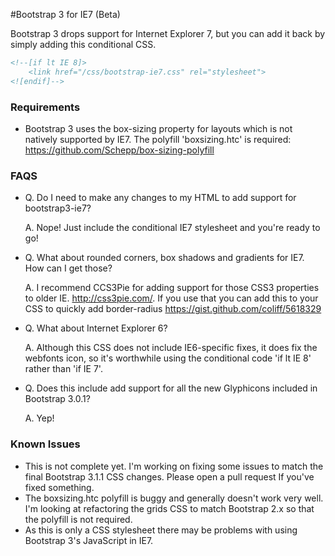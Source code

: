 #Bootstrap 3 for IE7 (Beta)

Bootstrap 3 drops support for Internet Explorer 7, but you can add it back by simply adding this conditional CSS.

```html
<!--[if lt IE 8]>
    <link href="/css/bootstrap-ie7.css" rel="stylesheet">
<![endif]-->
```

### Requirements
- Bootstrap 3 uses the box-sizing property for layouts which is not natively supported by IE7. The polyfill 'boxsizing.htc' is required: https://github.com/Schepp/box-sizing-polyfill


### FAQS

* Q. Do I need to make any changes to my HTML to add support for bootstrap3-ie7? 

  A. Nope! Just include the conditional IE7 stylesheet and you're ready to go!


* Q. What about rounded corners, box shadows and gradients for IE7. How can I get those? 

  A. I recommend CCS3Pie for adding support for those CSS3 properties to older IE. http://css3pie.com/. 
     If you use that you can add this to your CSS to quickly add border-radius https://gist.github.com/coliff/5618329

* Q. What about Internet Explorer 6?

  A. Although this CSS does not include IE6-specific fixes, it does fix the webfonts icon, so it's worthwhile using the conditional code 'if lt IE 8' rather than 'if IE 7'.

* Q. Does this include add support for all the new Glyphicons included in Bootstrap 3.0.1?

  A. Yep!
  

### Known Issues
- This is not complete yet. I'm working on fixing some issues to match the final Bootstrap 3.1.1 CSS changes. Please open a pull request If you've fixed something.
- The boxsizing.htc polyfill is buggy and generally doesn't work very well. I'm looking at refactoring the grids CSS to match Bootstrap 2.x so that the polyfill is not required.
- As this is only a CSS stylesheet there may be problems with using Bootstrap 3's JavaScript in IE7.
